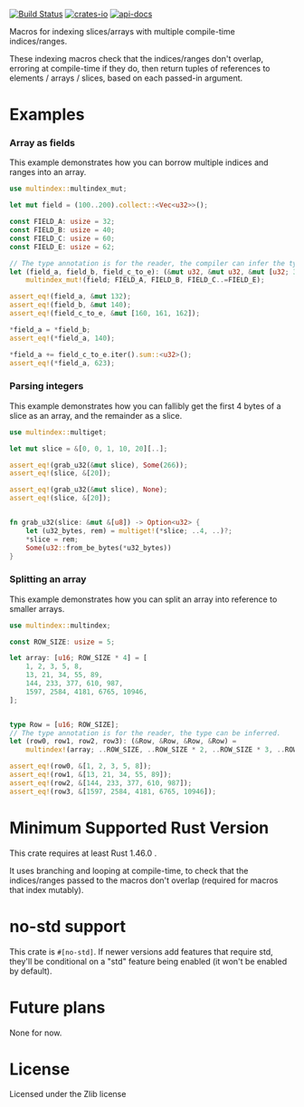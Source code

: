 [![Build Status](https://travis-ci.org/rodrimati1992/multindex.svg?branch=master)](https://travis-ci.org/rodrimati1992/multindex)
[![crates-io](https://img.shields.io/crates/v/multindex.svg)](https://crates.io/crates/multindex)
[![api-docs](https://docs.rs/multindex/badge.svg)](https://docs.rs/multindex/*)


Macros for indexing slices/arrays with multiple compile-time indices/ranges.

These indexing macros check that the indices/ranges don't overlap,
erroring at compile-time if they do,
then return tuples of references to elements / arrays / slices,
based on each passed-in argument.

# Examples


### Array as fields

This example demonstrates how you can borrow multiple indices and ranges into an array.

```rust
use multindex::multindex_mut;

let mut field = (100..200).collect::<Vec<u32>>();

const FIELD_A: usize = 32;
const FIELD_B: usize = 40;
const FIELD_C: usize = 60;
const FIELD_E: usize = 62;

// The type annotation is for the reader, the compiler can infer the types.
let (field_a, field_b, field_c_to_e): (&mut u32, &mut u32, &mut [u32; 3]) = 
    multindex_mut!(field; FIELD_A, FIELD_B, FIELD_C..=FIELD_E);

assert_eq!(field_a, &mut 132);
assert_eq!(field_b, &mut 140);
assert_eq!(field_c_to_e, &mut [160, 161, 162]);

*field_a = *field_b;
assert_eq!(*field_a, 140);

*field_a += field_c_to_e.iter().sum::<u32>();
assert_eq!(*field_a, 623);

```

### Parsing integers

This example demonstrates how you can fallibly get the first 4 bytes of a
slice as an array, and the remainder as a slice.

```rust
use multindex::multiget;

let mut slice = &[0, 0, 1, 10, 20][..];

assert_eq!(grab_u32(&mut slice), Some(266));
assert_eq!(slice, &[20]);

assert_eq!(grab_u32(&mut slice), None);
assert_eq!(slice, &[20]);


fn grab_u32(slice: &mut &[u8]) -> Option<u32> {
    let (u32_bytes, rem) = multiget!(*slice; ..4, ..)?;
    *slice = rem;
    Some(u32::from_be_bytes(*u32_bytes))
}

```

### Splitting an array

This example demonstrates how you can split an array into reference to smaller arrays.

```rust
use multindex::multindex;

const ROW_SIZE: usize = 5;

let array: [u16; ROW_SIZE * 4] = [
    1, 2, 3, 5, 8,
    13, 21, 34, 55, 89,
    144, 233, 377, 610, 987,
    1597, 2584, 4181, 6765, 10946,
];


type Row = [u16; ROW_SIZE];
// The type annotation is for the reader, the type can be inferred.
let (row0, row1, row2, row3): (&Row, &Row, &Row, &Row) =
    multindex!(array; ..ROW_SIZE, ..ROW_SIZE * 2, ..ROW_SIZE * 3, ..ROW_SIZE * 4);

assert_eq!(row0, &[1, 2, 3, 5, 8]);
assert_eq!(row1, &[13, 21, 34, 55, 89]);
assert_eq!(row2, &[144, 233, 377, 610, 987]);
assert_eq!(row3, &[1597, 2584, 4181, 6765, 10946]);

```

# Minimum Supported Rust Version

This crate requires at least Rust 1.46.0 .

It uses branching and looping at compile-time,
to check that the indices/ranges passed to the macros don't overlap
(required for macros that index mutably).

# no-std support

This crate is `#[no-std]`.
If newer versions add features that require std,
they'll be conditional on a "std" feature being enabled
(it won't be enabled by default).

# Future plans

None for now.

# License

Licensed under the Zlib license




[shared documentation]:
https://docs.rs/multindex/*/multindex/docs/indexing_macro_docs/index.html
